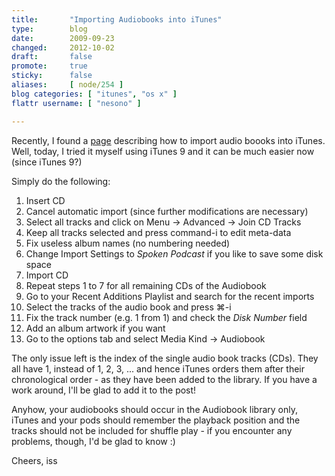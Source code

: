 ```yaml
---
title:       "Importing Audiobooks into iTunes"
type:        blog
date:        2009-09-23
changed:     2012-10-02
draft:       false
promote:     true
sticky:      false
aliases:     [ node/254 ]
blog categories: [ "itunes", "os x" ]
flattr username: [ "nesono" ]

---
```


<!--more-->
Recently, I found a [page][1] describing how to import audio boooks into iTunes. Well, today, I tried it myself using iTunes&nbsp;9 and it can be much easier now (since iTunes&nbsp;9?)
<!--break-->

Simply do the following:

1. Insert CD
1. Cancel automatic import (since further modifications are necessary)
1. Select all tracks and click on Menu -> Advanced -> Join CD Tracks
1. Keep all tracks selected and press command-i to edit meta-data
1. Fix useless album names (no numbering needed)
1. Change Import Settings to *Spoken Podcast* if you like to save some disk space
1. Import CD
1. Repeat steps 1 to 7 for all remaining CDs of the Audiobook
1. Go to your Recent Additions Playlist and search for the recent imports
1. Select the tracks of the audio book and press ⌘-i
1. Fix the track number (e.g. 1 from 1) and check the *Disk Number* field
1. Add an album artwork if you want
1. Go to the options tab and select Media Kind -> Audiobook

The only issue left is the index of the single audio book tracks (CDs). They all have 1, instead of 1, 2, 3, ... and hence iTunes orders them after their chronological order - as they have been added to the library. If you have a work around, I'll be glad to add it to the post!

Anyhow, your audiobooks should occur in the Audiobook library only, iTunes and your pods should remember the playback position and the tracks should not be included for shuffle play - if you encounter any problems, though, I'd be glad to know :)

Cheers, iss

[1]: http://aldoblog.com/audiobooks/itunes/importing-audio-cds/
